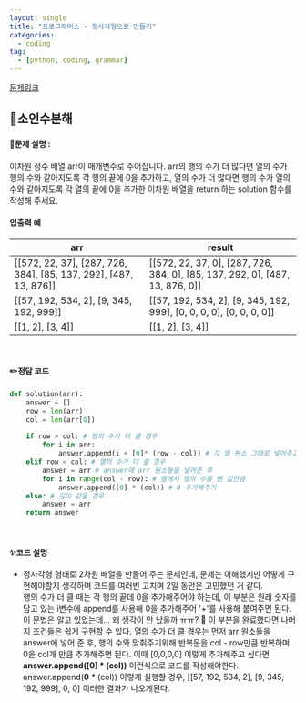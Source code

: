 ```yaml
---
layout: single
title: "프로그래머스 - 정사각형으로 만들기"
categories: 
  - coding
tag:
  - [python, coding, grammar]
--- 
```

[문제링크](https://school.programmers.co.kr/learn/courses/30/lessons/181830)  

## 📌소인수분해
#### 📖문제 설명 :  
이차원 정수 배열 arr이 매개변수로 주어집니다. arr의 행의 수가 더 많다면 열의 수가 행의 수와 같아지도록 각 행의 끝에 0을 추가하고, 열의 수가 더 많다면 행의 수가 열의 수와 같아지도록 각 열의 끝에 0을 추가한 이차원 배열을 return 하는 solution 함수를 작성해 주세요.

#### 입출력 예  
|arr|result|
|---|---|
|[[572, 22, 37], [287, 726, 384], [85, 137, 292], [487, 13, 876]] | [[572, 22, 37, 0], [287, 726, 384, 0], [85, 137, 292, 0], [487, 13, 876, 0]]|
|[[57, 192, 534, 2], [9, 345, 192, 999]] | [[57, 192, 534, 2], [9, 345, 192, 999], [0, 0, 0, 0], [0, 0, 0, 0]]|
|[[1, 2], [3, 4]] | [[1, 2], [3, 4]]|

<br>

#### ✏️정답 코드
```python
def solution(arr):
    answer = []
    row = len(arr)
    col = len(arr[0])
    
    if row > col: # 행의 수가 더 클 경우
        for i in arr:
            answer.append(i + [0]* (row - col)) # 각 열 원소 그대로 넣어주고 0을 추가해 길이 맞추기
    elif row < col: # 열의 수가 더 클 경우
        answer = arr # answer에 arr 원소들을 넣어준 후
        for i in range(col - row): # 열에서 행의 수를 뺀 값만큼
            answer.append([0] * (col)) # 0 추가해주기
    else: # 길이 같을 경우
        answer = arr 
    return answer
```

<br>

#### ✨코드 설명
- 정사각형 형태로 2차원 배열을 만들어 주는 문제인데, 문제는 이해했지만 어떻게 구현해야할지 생각하며 코드를 여러번 고치며 2일 동안은 고민했던 거 같다.  
  행의 수가 더 클 때는 각 행의 끝데 0을 추가해주어야 하는데, 이 부분은 원래 숫자를 담고 있는 i변수에 append를 사용해 0을 추가해주어 '+'를 사용해 붙여주면 된다.
  이 문법은 알고 있었는데... 왜 생각이 안 났을까 ㅠㅠ? 🥲 이 부분을 완료했다면 나머지 조건들은 쉽게 구현할 수 있다.
  열의 수가 더 클 경우는 먼저 arr 원소들을 answer에 넣어 준 후, 행의 수와 맞춰주기위해 반복문을 col - row만큼 반복하며
  0을 col개 만큼 추가해주면 된다.
  이때 [0,0,0,0] 이렇게 추가해주고 싶다면 **answer.append([0] * (col))** 이런식으로 코드를 작성해야한다.
  answer.append(**0** * (col)) 이렇게 실행할 경우, [[57, 192, 534, 2], [9, 345, 192, 999], 0, 0] 이러한 결과가 나오게된다. 

